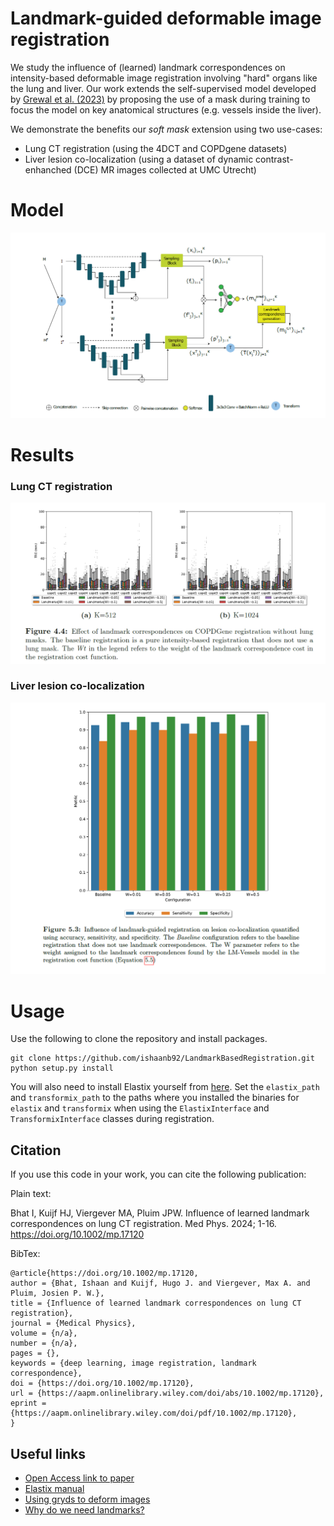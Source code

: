 # Landmark-guided deformable image registration 

We study the influence of (learned) landmark correspondences on intensity-based deformable image registration involving "hard" organs like the lung and liver. Our work extends the self-supervised model developed by [Grewal et al. (2023)](https://www.spiedigitallibrary.org/journals/journal-of-medical-imaging/volume-10/issue-01/014007/Automatic-landmark-correspondence-detection-in-medical-images-with-an-application/10.1117/1.JMI.10.1.014007.full#_=_) by proposing the use of a mask during training to focus the model on key anatomical structures (e.g. vessels inside the liver). 

We demonstrate the benefits our *soft mask* extension using two use-cases:
* Lung CT registration (using the 4DCT and COPDgene datasets)
* Liver lesion co-localization (using a dataset of dynamic contrast-enhanched (DCE) MR images collected at UMC Utrecht)


# Model

![Landmark correspondence prediction model](landmark_model.png)

# Results

### Lung CT registration
![Lung CT registration](copd_results.png)

### Liver lesion co-localization
![Liver lesion co-localization](lesion_matching.png)

# Usage

Use the following to clone the repository and install packages.

    git clone https://github.com/ishaanb92/LandmarkBasedRegistration.git
    python setup.py install

You will also need to install Elastix yourself from [here](http://elastix.lumc.nl/download.php). Set the `elastix_path` and `transformix_path` to the paths where you installed the binaries for `elastix` and `transformix` when using the `ElastixInterface` and `TransformixInterface` classes during registration. 

## Citation
If you use this code in your work, you can cite the following publication:

Plain text: 

Bhat I, Kuijf HJ, Viergever MA, Pluim JPW. Influence of learned landmark correspondences on lung CT registration. Med Phys. 2024; 1-16. https://doi.org/10.1002/mp.17120 

BibTex:

```
@article{https://doi.org/10.1002/mp.17120,
author = {Bhat, Ishaan and Kuijf, Hugo J. and Viergever, Max A. and Pluim, Josien P. W.},
title = {Influence of learned landmark correspondences on lung CT registration},
journal = {Medical Physics},
volume = {n/a},
number = {n/a},
pages = {},
keywords = {deep learning, image registration, landmark correspondence},
doi = {https://doi.org/10.1002/mp.17120},
url = {https://aapm.onlinelibrary.wiley.com/doi/abs/10.1002/mp.17120},
eprint = {https://aapm.onlinelibrary.wiley.com/doi/pdf/10.1002/mp.17120},
}
```


## Useful links
* [Open Access link to paper](https://aapm.onlinelibrary.wiley.com/doi/pdf/10.1002/mp.17120)
* [Elastix manual](https://elastix.lumc.nl/download/elastix-5.1.0-manual.pdf)
* [Using gryds to deform images](https://github.com/tueimage/gryds/blob/master/notebooks/tutorial.ipynb)
* [Why do we need landmarks?](https://iopscience.iop.org/article/10.1088/0266-5611/24/3/034008)


